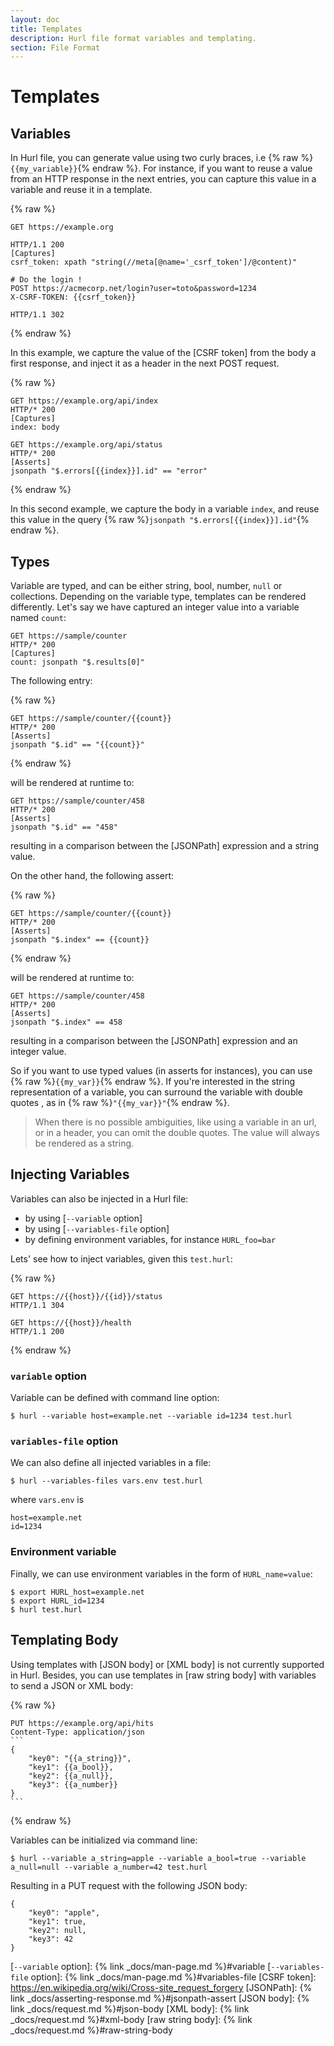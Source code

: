 ```yaml
---
layout: doc
title: Templates
description: Hurl file format variables and templating.
section: File Format
---
```


# Templates

## Variables

In Hurl file, you can generate value using two curly braces, i.e {% raw %}`{{my_variable}}`{% endraw %}. For instance, if you want to reuse a
value from an HTTP response in the next entries, you can capture this value in a variable and reuse it in a template.

{% raw %}
```hurl
GET https://example.org

HTTP/1.1 200
[Captures]
csrf_token: xpath "string(//meta[@name='_csrf_token']/@content)"

# Do the login !
POST https://acmecorp.net/login?user=toto&password=1234
X-CSRF-TOKEN: {{csrf_token}}

HTTP/1.1 302
```
{% endraw %}


In this example, we capture the value of the [CSRF token] from the body a first response, and inject it
as a header in the next POST request.

{% raw %}
```hurl
GET https://example.org/api/index
HTTP/* 200
[Captures]
index: body

GET https://example.org/api/status
HTTP/* 200
[Asserts]
jsonpath "$.errors[{{index}}].id" == "error"
```
{% endraw %}


In this second example, we capture the body in a variable `index`, and reuse this value in the query
{% raw %}`jsonpath "$.errors[{{index}}].id"`{% endraw %}.

## Types

Variable are typed, and can be either string, bool, number, `null` or collections. Depending on the variable type,
templates can be rendered differently. Let's say we have captured an integer value into a variable named
`count`:

```hurl
GET https://sample/counter
HTTP/* 200
[Captures]
count: jsonpath "$.results[0]"
```

The following entry:

{% raw %}
```hurl
GET https://sample/counter/{{count}} 
HTTP/* 200
[Asserts]
jsonpath "$.id" == "{{count}}"
```
{% endraw %}


will be rendered at runtime to:

```hurl
GET https://sample/counter/458 
HTTP/* 200
[Asserts]
jsonpath "$.id" == "458"
```

resulting in a comparison between the [JSONPath] expression and a string value.

On the other hand, the following assert:

{% raw %}
```hurl
GET https://sample/counter/{{count}} 
HTTP/* 200
[Asserts]
jsonpath "$.index" == {{count}}
```
{% endraw %}


will be rendered at runtime to:

```hurl
GET https://sample/counter/458 
HTTP/* 200
[Asserts]
jsonpath "$.index" == 458
```

resulting in a comparison between the [JSONPath] expression and an integer value.

So if you want to use typed values (in asserts for instances), you can use {% raw %}`{{my_var}}`{% endraw %}.
If you're interested in the string representation of a variable, you can surround the variable with double quotes
, as in {% raw %}`"{{my_var}}"`{% endraw %}.

> When there is no possible ambiguities, like using a variable in an url, or
> in a header, you can omit the double quotes. The value will always be rendered
> as a string.

## Injecting Variables

Variables can also be injected in a Hurl file:

- by using [`--variable` option]
- by using [`--variables-file` option]
- by defining environment variables, for instance `HURL_foo=bar`

Lets' see how to inject variables, given this `test.hurl`:

{% raw %}
```hurl
GET https://{{host}}/{{id}}/status
HTTP/1.1 304

GET https://{{host}}/health
HTTP/1.1 200
```
{% endraw %}


### `variable` option

Variable can be defined with command line option:

```shell
$ hurl --variable host=example.net --variable id=1234 test.hurl
``` 


### `variables-file` option

We can also define all injected variables in a file:

```shell
$ hurl --variables-files vars.env test.hurl
``` 

where `vars.env` is

```
host=example.net
id=1234
```

### Environment variable

Finally, we can use environment variables in the form of `HURL_name=value`:

```shell
$ export HURL_host=example.net
$ export HURL_id=1234 
$ hurl test.hurl
``` 



## Templating Body

Using templates with [JSON body] or [XML body] is not currently supported in Hurl.
Besides, you can use templates in [raw string body] with variables to send a JSON or XML body:

{% raw %}
~~~hurl
PUT https://example.org/api/hits
Content-Type: application/json
```
{
    "key0": "{{a_string}}",
    "key1": {{a_bool}},
    "key2": {{a_null}},
    "key3": {{a_number}}
}
```
~~~
{% endraw %}


Variables can be initialized via command line:

```shell
$ hurl --variable a_string=apple --variable a_bool=true --variable a_null=null --variable a_number=42 test.hurl
```

Resulting in a PUT request with the following JSON body:

```
{
    "key0": "apple",
    "key1": true,
    "key2": null,
    "key3": 42
}
```

[`--variable` option]: {% link _docs/man-page.md %}#variable
[`--variables-file` option]: {% link _docs/man-page.md %}#variables-file
[CSRF token]: https://en.wikipedia.org/wiki/Cross-site_request_forgery
[JSONPath]: {% link _docs/asserting-response.md %}#jsonpath-assert
[JSON body]: {% link _docs/request.md %}#json-body
[XML body]: {% link _docs/request.md %}#xml-body
[raw string body]: {% link _docs/request.md %}#raw-string-body
